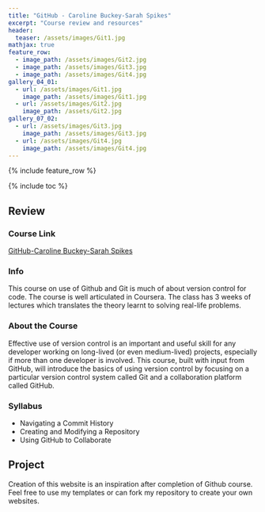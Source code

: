 ```yaml
---
title: "GitHub - Caroline Buckey-Sarah Spikes"
excerpt: "Course review and resources"
header:
  teaser: /assets/images/Git1.jpg
mathjax: true
feature_row:
  - image_path: /assets/images/Git2.jpg
  - image_path: /assets/images/Git3.jpg
  - image_path: /assets/images/Git4.jpg
gallery_04_01:
  - url: /assets/images/Git1.jpg
    image_path: /assets/images/Git1.jpg
  - url: /assets/images/Git2.jpg
    image_path: /assets/Git2.jpg
gallery_07_02:
  - url: /assets/images/Git3.jpg
    image_path: /assets/images/Git3.jpg
  - url: /assets/images/Git4.jpg
    image_path: /assets/images/Git4.jpg
---
```


{% include feature_row %}

{% include toc %}

## Review

### Course Link
<a href="https://www.udacity.com/course/how-to-use-git-and-github--ud775">GitHub-Caroline Buckey-Sarah Spikes </a>

### Info

This course on use of Github and Git is much of about version control for code. The course is well articulated in Coursera. The class has 3 weeks of lectures which translates the theory learnt to solving real-life problems.

### About the Course 
Effective use of version control is an important and useful skill for any developer working on long-lived (or even medium-lived) projects, especially if more than one developer is involved. This course, built with input from GitHub, will introduce the basics of using version control by focusing on a particular version control system called Git and a collaboration platform called GitHub.

### Syllabus

<ul>
<li>Navigating a Commit History</li>
<li>Creating and Modifying a Repository</li>
<li>Using GitHub to Collaborate</li>
</ul>

## Project

Creation of this website is an inspiration after completion of Github course. Feel free to use my templates or can fork my repository to create your own websites.

